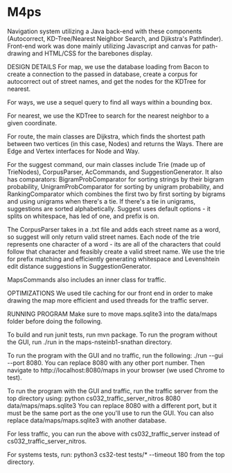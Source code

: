 # M4ps
Navigation system utilizing a Java back-end with
these components (Autocorrect, KD-Tree/Nearest Neighbor
Search, and Djikstra's Pathfinder). Front-end work was
done mainly utilizing Javascript and canvas for path-
drawing and HTML/CSS for the barebones display.

DESIGN DETAILS
For map, we use the database loading from Bacon to create a connection to the passed in database, create a corpus for autocorrect out of street names, and get the nodes for the KDTree for nearest.

For ways, we use a sequel query to find all ways within a bounding box.

For nearest, we use the KDTree to search for the nearest neighbor to a given coordinate.

For route, the main classes are Dijkstra, which finds the shortest path between two vertices (in this case,
Nodes) and returns the Ways. There are Edge and Vertex interfaces for Node and Way.

For the suggest command, our main classes include Trie (made up of TrieNodes), CorpusParser, AcCommands, and SuggestionGenerator. It also has comparators: BigramProbComparator for sorting strings by their bigram probability, UnigramProbComparator for sorting by unigram probability, and RankingComparator which combines the first two by first sorting by bigrams and using unigrams when there's a tie. If there's a tie in unigrams, suggestions are sorted alphabetically. Suggest uses default options - it splits on whitespace,
has led of one, and prefix is on.

The CorpusParser takes in a .txt file and adds each street name as a word, so suggest will only return valid street names. Each node of the trie represents one character of a word - its are all of the characters that could follow that character and feasibly create a valid street name. We use the trie for prefix matching and efficiently generating whitespace and Levenshtein edit distance suggestions in SuggestionGenerator. 

MapsCommands also includes an inner class for traffic.

OPTIMIZATIONS
We used tile caching for our front end in order to make drawing the map more efficient and used threads for the traffic server.

RUNNING PROGRAM
Make sure to move maps.sqlite3 into the data/maps folder before doing the following.

To build and run junit tests, run mvn package.
To run the program without the GUI, run ./run in the maps-nsteinb1-snathan directory.

To run the program with the GUI and no traffic, run the following: ./run --gui --port 8080.
You can replace 8080 with any other port number. Then navigate to http://localhost:8080/maps in your
browser (we used Chrome to test).

To run the program with the GUI and traffic, run the traffic server from the top directory using:
python cs032_traffic_server_nitros 8080 data/maps/maps.sqlite3
You can replace 8080 with a different port, but it must be the same port as the one you'll use
to run the GUI. You can also replace data/maps/maps.sqlite3 with another database.

For less traffic, you can run the above with cs032_traffic_server instead of cs032_traffic_server_nitros.

For systems tests, run: python3 cs32-test tests/* --timeout 180 from the top directory.


